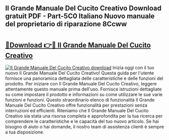 ## Il Grande Manuale Del Cucito Creativo Download gratuit PDF - Part-5C0 Italiano Nuovo manuale del proprietario di riparazione 8Ccww

# <h2><a href="http://dfa0mo.blite.top/?on=Il+Grande+Manuale+Del+Cucito+Creativo">🔗Download 👉🔴 Il Grande Manuale Del Cucito Creativo</a></h2>

[![Il Grande Manuale Del Cucito Creativo download](https://i.imgur.com/lujVjoI.png)](http://dfa0mo.blite.top/?on=Il+Grande+Manuale+Del+Cucito+Creativo)
Inizia oggi con il tuo nuovo Il Grande Manuale Del Cucito Creativo! Questa guida per l'utente fornisce una panoramica dettagliata delle caratteristiche e delle funzioni del prodotto. Per iniziare con Il Grande Manuale Del Cucito Creativo, leggere attentamente questo manuale prima dell'uso. Fornisce istruzioni dettagliate su come impostare il prodotto e informazioni su come utilizzare le sue varie funzioni e funzioni. Questo straordinario elenco di funzionalità Il Grande Manuale Del Cucito Creativo offre funzionalità per prestazioni senza interruzioni ed efficienti. Riteniamo che Il Grande Manuale Del Cucito Creativo sia stata una risorsa completa e approfondita per la tua ricerca per comprendere le caratteristiche e le capacità del tuo nuovo articolo. Se hai bisogno di aiuto o hai domande, il nostro team di assistenza clienti è sempre a tua disposizione.
